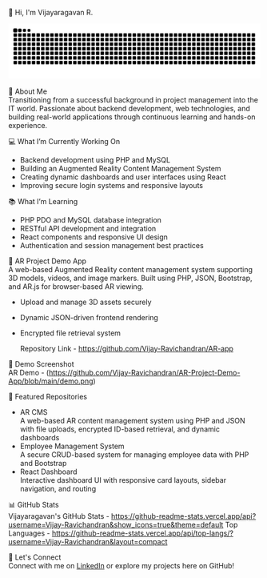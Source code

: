 👋 Hi, I'm Vijayaragavan R.

![GitHub Snake](https://github.com/Vijay-Ravichandran/Vijay-Ravichandran/blob/output/github-contribution-grid-snake.svg)


🚀 About Me  
Transitioning from a successful background in project management into the IT world. Passionate about backend development, web technologies, and building real-world applications through continuous learning and hands-on experience.

💻 What I’m Currently Working On  
- Backend development using PHP and MySQL  
- Building an Augmented Reality Content Management System  
- Creating dynamic dashboards and user interfaces using React  
- Improving secure login systems and responsive layouts  

📚 What I’m Learning  
- PHP PDO and MySQL database integration  
- RESTful API development and integration  
- React components and responsive UI design  
- Authentication and session management best practices  

📱 AR Project Demo App  
A web-based Augmented Reality content management system supporting 3D models, videos, and image markers. Built using PHP, JSON, Bootstrap, and AR.js for browser-based AR viewing.

- Upload and manage 3D assets securely
- Dynamic JSON-driven frontend rendering
- Encrypted file retrieval system

  Repository Link - https://github.com/Vijay-Ravichandran/AR-app

📸 Demo Screenshot  
AR Demo - (https://github.com/Vijay-Ravichandran/AR-Project-Demo-App/blob/main/demo.png)

📂 Featured Repositories  
- AR CMS  
  A web-based AR content management system using PHP and JSON with file uploads, encrypted ID-based retrieval, and dynamic dashboards  
- Employee Management System  
  A secure CRUD-based system for managing employee data with PHP and Bootstrap  
- React Dashboard  
  Interactive dashboard UI with responsive card layouts, sidebar navigation, and routing  

📊 GitHub Stats  
Vijayaragavan's GitHub Stats - https://github-readme-stats.vercel.app/api?username=Vijay-Ravichandran&show_icons=true&theme=default
Top Languages - https://github-readme-stats.vercel.app/api/top-langs/?username=Vijay-Ravichandran&layout=compact

🤝 Let's Connect  
Connect with me on [LinkedIn](https://www.linkedin.com/in/vijayaragavanr2) or explore my projects here on GitHub!
